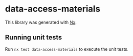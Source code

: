 # data-access-materials

This library was generated with [Nx](https://nx.dev).

## Running unit tests

Run `nx test data-access-materials` to execute the unit tests.
